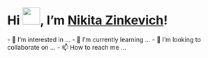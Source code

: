 <h1>Hi <img src = "https://github.com/TheDudeThatCode/TheDudeThatCode/blob/master/Assets/Hi.gif" width="40" height="40" />, I’m <a href="https://www.linkedin.com/in/никита-зинкевич-b2b72a170/">Nikita Zinkevich</a>!</h1>
- 👀 I’m interested in ...
- 🌱 I’m currently learning ...
- 💞️ I’m looking to collaborate on ...
- 📫 How to reach me ...

<!---
nikitazinkevich/nikitazinkevich is a ✨ special ✨ repository because its `README.md` (this file) appears on your GitHub profile.
You can click the Preview link to take a look at your changes.
--->
